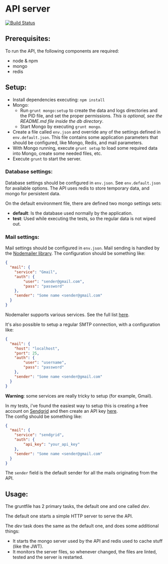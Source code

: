 # API server

[![Build Status](https://magnum.travis-ci.com/josepramon/tfm-api.svg?token=GtvmH1UiAg21rsbqB2WR)](https://magnum.travis-ci.com/josepramon/tfm-api)


## Prerequisites:

To run the API, the following components are required:

- node & npm
- mongo
- redis


## Setup:

- Install dependencies executing: `npm install`
- Mongo:
    - Run `grunt mongo:setup` to create the data and logs directories and the PID file, and set the proper permissions. *This is optional, see the README.md file inside the db directory*.
    - Start Mongo by executing `grunt mongo`.
- Create a file called `env.json` and override any of the settings defined in `env.default.json`. This file contains some application parameters that should be configured, like Mongo, Redis, and mail parameters.
- With Mongo running, execute `grunt setup` to load some required data into Mongo, create some needed files, etc.
- Execute `grunt` to start the server.


### Database settings:

Database settings should be configured in `env.json`. See `env.default.json` for available options. The API uses redis to store temporary data, and mongo for persistent data.

On the default environment file, there are defined two mongo settings sets:

- **default**: Is the database used normally by the application.
- **test**: Used while executing the tests, so the regular data is not wiped out.

### Mail settings:

Mail settings should be configured in `env.json`. Mail sending is handled by the [Nodemailer library](http://nodemailer.com/). The configuration should be something like:

```json
{
  "mail": {
    "service": "Gmail",
    "auth": {
        "user": "sender@gmail.com",
        "pass": "password"
    },
    "sender": "Some name <sender@gmail.com"
  }
}
```

Nodemailer supports various services. See the full list [here](https://github.com/andris9/nodemailer-wellknown#supported-services).  

It's also possible to setup a regular SMTP connection, with a configuration like:

```json
{
  "mail": {
    "host": "localhost",
    "port": 25,
    "auth": {
        "user": "username",
        "pass": "password"
    },
    "sender": "Some name <sender@gmail.com"
  }
}
```

**Warning**: some services are really tricky to setup (for example, Gmail).

In my tests, i've found the easiest way to setup this is creating a free account on [Sendgrid](http://sendgrid.com) and then create an API key [here](https://sendgrid.com/docs/Classroom/Send/api_keys.html).  
The config should be something like:

```json
{
  "mail": {
    "service": "sendgrid",
    "auth": {
        "api_key": "your_api_key"
    },
    "sender": "Some name <sender@gmail.com"
  }
}
```


The `sender` field is the default sender for all the mails originating from the API.


## Usage:

The gruntfile has 2 primary tasks, the default one and one called *dev*.

The default one starts a simple HTTP server to serve the API.

The *dev* task does the same as the default one, and does some additional things:

- It starts the mongo server used by the API and redis used to cache stuff (like the JWT).
- It monitors the server files, so whenever changed, the files are linted, tested and the server is restarted.
